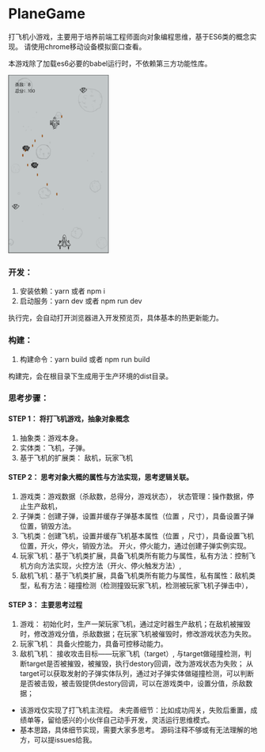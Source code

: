 # PlaneGame
打飞机小游戏，主要用于培养前端工程师面向对象编程思维，基于ES6类的概念实现。
请使用chrome移动设备模拟窗口查看。

本游戏除了加载es6必要的babel运行时，不依赖第三方功能性库。

<img src="https://raw.githubusercontent.com/pacez/PlaneGame/master/doc/preview.png" height = "360" />


### 开发：
1. 安装依赖：yarn  或者 npm i 
1. 启动服务：yarn dev 或者 npm run dev

执行完，会自动打开浏览器进入开发预览页，具体基本的热更新能力。

### 构建：
1. 构建命令：yarn build 或者 npm run build

构建完，会在根目录下生成用于生产环境的dist目录。


### 思考步骤：
#### STEP 1： 将打飞机游戏，抽象对象概念
1. 抽象类：游戏本身。
1. 实体类：飞机，子弹。
1. 基于飞机的扩展类： 敌机，玩家飞机

#### STEP 2： 思考对象大概的属性与方法实现，思考逻辑关联。
1. 游戏类：游戏数据（杀敌数，总得分，游戏状态）， 状态管理：操作数据，停止生产敌机，
2. 子弹类：创建子弹，设置并缓存子弹基本属性（位置 ，尺寸），具备设置子弹位置，销毁方法。
3. 飞机类：创建飞机，设置并缓存飞机基本属性（位置 ，尺寸），具备设置飞机位置，开火，停火，销毁方法。  开火，停火能力，通过创建子弹实例实现。
4. 玩家飞机：基于飞机类扩展，具备飞机类所有能力与属性，私有方法：控制飞机方向方法实现，火控方法（开火、停火触发方法）,
5. 敌机飞机：基于飞机类扩展，具备飞机类所有能力与属性，私有属性：敌机类型，私有方法：碰撞检测（检测撞毁玩家飞机，检测被玩家飞机子弹击中），

#### STEP 3： 主要思考过程 
1. 游戏： 初始化时，生产一架玩家飞机，通过定时器生产敌机；在敌机被摧毁时，修改游戏分值，杀敌数据；在玩家飞机被催毁时，修改游戏状态为失败。
1. 玩家飞机： 具备火控能力，具备可控移动能力。
1. 敌机飞机： 接收攻击目标——玩家飞机（target）, 与target做碰撞检测，判断target是否被摧毁，被摧毁，执行destory回调，改为游戏状态为失败； 从target可以获取发射的子弹实体队列，通过对子弹实体做碰撞检测，可以判断是否被击毁，被击毁提供destory回调，可以在游戏类中，设置分值，杀敌数据； 


* 该游戏仅实现了打飞机主流程。 未完善细节：比如成功闯关，失败后重置，成绩单等，留给感兴的小伙伴自己动手开发，灵活运行思维模式。
* 基本思路，具体细节实现，需要大家多思考。 源码注释不够或有无法理解的地方，可以提issues给我。
